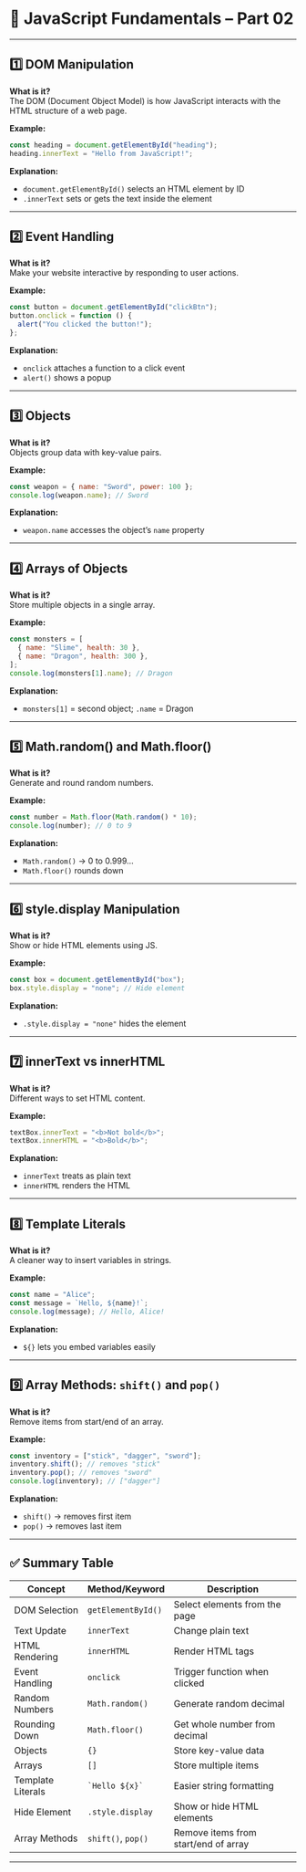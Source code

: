 # 🧠 JavaScript Fundamentals – Part 02

---

## 1️⃣ DOM Manipulation

**What is it?**  
The DOM (Document Object Model) is how JavaScript interacts with the HTML structure of a web page.

**Example:**

```javascript
const heading = document.getElementById("heading");
heading.innerText = "Hello from JavaScript!";
```

**Explanation:**

- `document.getElementById()` selects an HTML element by ID
- `.innerText` sets or gets the text inside the element

---

## 2️⃣ Event Handling

**What is it?**  
Make your website interactive by responding to user actions.

**Example:**

```javascript
const button = document.getElementById("clickBtn");
button.onclick = function () {
  alert("You clicked the button!");
};
```

**Explanation:**

- `onclick` attaches a function to a click event
- `alert()` shows a popup

---

## 3️⃣ Objects

**What is it?**  
Objects group data with key-value pairs.

**Example:**

```javascript
const weapon = { name: "Sword", power: 100 };
console.log(weapon.name); // Sword
```

**Explanation:**

- `weapon.name` accesses the object’s `name` property

---

## 4️⃣ Arrays of Objects

**What is it?**  
Store multiple objects in a single array.

**Example:**

```javascript
const monsters = [
  { name: "Slime", health: 30 },
  { name: "Dragon", health: 300 },
];
console.log(monsters[1].name); // Dragon
```

**Explanation:**

- `monsters[1]` = second object; `.name` = Dragon

---

## 5️⃣ Math.random() and Math.floor()

**What is it?**  
Generate and round random numbers.

**Example:**

```javascript
const number = Math.floor(Math.random() * 10);
console.log(number); // 0 to 9
```

**Explanation:**

- `Math.random()` → 0 to 0.999...
- `Math.floor()` rounds down

---

## 6️⃣ style.display Manipulation

**What is it?**  
Show or hide HTML elements using JS.

**Example:**

```javascript
const box = document.getElementById("box");
box.style.display = "none"; // Hide element
```

**Explanation:**

- `.style.display = "none"` hides the element

---

## 7️⃣ innerText vs innerHTML

**What is it?**  
Different ways to set HTML content.

**Example:**

```javascript
textBox.innerText = "<b>Not bold</b>";
textBox.innerHTML = "<b>Bold</b>";
```

**Explanation:**

- `innerText` treats as plain text
- `innerHTML` renders the HTML

---

## 8️⃣ Template Literals

**What is it?**  
A cleaner way to insert variables in strings.

**Example:**

```javascript
const name = "Alice";
const message = `Hello, ${name}!`;
console.log(message); // Hello, Alice!
```

**Explanation:**

- `${}` lets you embed variables easily

---

## 9️⃣ Array Methods: `shift()` and `pop()`

**What is it?**  
Remove items from start/end of an array.

**Example:**

```javascript
const inventory = ["stick", "dagger", "sword"];
inventory.shift(); // removes "stick"
inventory.pop(); // removes "sword"
console.log(inventory); // ["dagger"]
```

**Explanation:**

- `shift()` → removes first item
- `pop()` → removes last item

---

## ✅ Summary Table

| Concept           | Method/Keyword     | Description                          |
| ----------------- | ------------------ | ------------------------------------ |
| DOM Selection     | `getElementById()` | Select elements from the page        |
| Text Update       | `innerText`        | Change plain text                    |
| HTML Rendering    | `innerHTML`        | Render HTML tags                     |
| Event Handling    | `onclick`          | Trigger function when clicked        |
| Random Numbers    | `Math.random()`    | Generate random decimal              |
| Rounding Down     | `Math.floor()`     | Get whole number from decimal        |
| Objects           | `{}`               | Store key-value data                 |
| Arrays            | `[]`               | Store multiple items                 |
| Template Literals | `` `Hello ${x}` `` | Easier string formatting             |
| Hide Element      | `.style.display`   | Show or hide HTML elements           |
| Array Methods     | `shift()`, `pop()` | Remove items from start/end of array |

---
